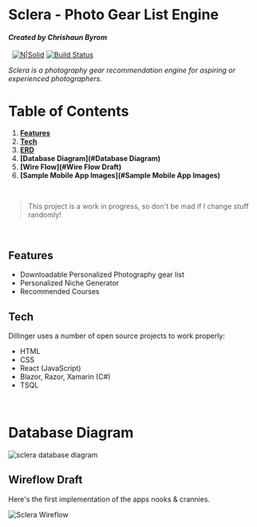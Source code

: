 # Sclera - Photo Gear List Engine
#### *Created by Chrishaun Byrom*
&nbsp;
[![N|Solid](https://cldup.com/dTxpPi9lDf.thumb.png)](https://nodesource.com/products/nsolid)
[![Build Status](https://travis-ci.com/merchp/sclera.svg?branch=master)](https://travis-ci.com/github/merchp/sclera)

*Sclera is a photography gear recommendation engine for aspiring or experienced photographers.*
&nbsp;
# Table of Contents

1. **[Features](#Features)** 
2. **[Tech](#Tech)**
3. **[ERD](ERD)**
4. **[Database Diagram](#Database Diagram)**
5. **[Wire Flow](#Wire Flow Draft)**
6. **[Sample Mobile App Images](#Sample Mobile App Images)**

&nbsp;

> This project is a work in progress, so don't be mad if I change stuff randomly!

&nbsp;
## Features 


- Downloadable Personalized Photography gear list
- Personalized Niche Generator
- Recommended Courses
&nbsp;
## Tech

Dillinger uses a number of open source projects to work properly:

- HTML
- CSS
- React (JavaScript)
- Blazor, Razor, Xamarin (C#)
- TSQL

&nbsp;
# Database Diagram

![sclera database diagram](https://user-images.githubusercontent.com/46344252/108671946-1cadca00-7496-11eb-9973-67024e2a6691.JPG)

## Wireflow Draft
Here's the first implementation of the apps nooks & crannies.

![Sclera Wireflow](https://user-images.githubusercontent.com/46344252/108671452-53371500-7495-11eb-9764-6737901b3530.png)



